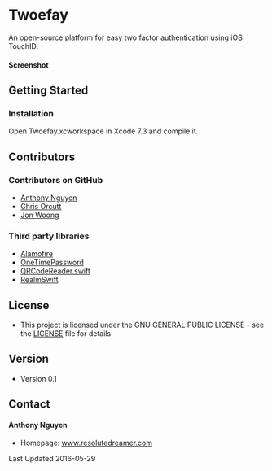 Twoefay
======
An open-source platform for easy two factor authentication using iOS TouchID.

#### Screenshot

## Getting Started

### Installation

Open Twoefay.xcworkspace in Xcode 7.3 and compile it.

## Contributors

### Contributors on GitHub
* [Anthony Nguyen](https://github.com/resolutedreamer)
* [Chris Orcutt](https://github.com/orcudy)
* [Jon Woong](https://github.com/jonwoong/)

### Third party libraries
*  [Alamofire](https://github.com/Alamofire/Alamofire)
*  [OneTimePassword](https://github.com/mattrubin/OneTimePassword)
*  [QRCodeReader.swift](https://github.com/yannickl/QRCodeReader.swift)
*  [RealmSwift](https://realm.io/docs/swift/latest/)

## License 
* This project is licensed under the GNU GENERAL PUBLIC LICENSE - see the [LICENSE](https://github.com/resolutedreamer/ios-client/blob/master/LICENSE) file for details

## Version 
* Version 0.1

## Contact
#### Anthony Nguyen
* Homepage: www.resolutedreamer.com

Last Updated 2016-05-29
